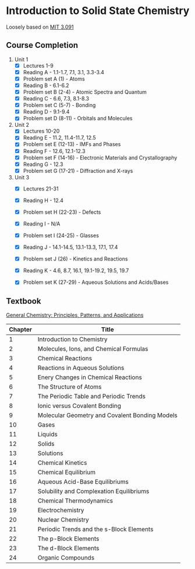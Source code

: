 # Introduction to Solid State Chemistry

Loosely based on [MIT 3.091](https://ocw.mit.edu/courses/materials-science-and-engineering/3-091-introduction-to-solid-state-chemistry-fall-2018/)

## Course Completion

1. Unit 1
   - [x] Lectures 1-9
   - [x] Reading A - 1.1-1.7, 7.1, 3.1, 3.3-3.4
   - [x] Problem set A (1) - Atoms
   - [x] Reading B - 6.1-6.2
   - [x] Problem set B (2-4) - Atomic Spectra and Quantum
   - [x] Reading C - 6.6, 7.3, 8.1-8.3
   - [x] Problem set C (5-7) - Bonding
   - [x] Reading D - 9.1-9.4
   - [x] Problem set D (8-11) - Orbitals and Molecules
2. Unit 2
   - [x] Lectures 10-20
   - [x] Reading E - 11.2, 11.4-11.7, 12.5
   - [x] Problem set E (12-13) - IMFs and Phases
   - [x] Reading F - 12.6, 12.1-12.3
   - [x] Problem set F (14-16) - Electronic Materials and Crystallography
   - [x] Reading G - 12.3
   - [x] Problem set G (17-21) - Diffraction and X-rays
3. Unit 3
   - [x] Lectures 21-31
   - [x] Reading H - 12.4
   - [x] Problem set H (22-23) - Defects
   - [x] Reading I - N/A
   - [x] Problem set I (24-25) - Glasses
   - [x] Reading J - 14.1-14.5, 13.1-13.3, 17.1, 17.4
   - [x] Problem set J (26) - Kinetics and Reactions
   - [x] Reading K - 4.6, 8.7, 16.1, 19.1-19.2, 19.5, 19.7
   - [x] Problem set K (27-29) - Aqueous Solutions and Acids/Bases


## Textbook

[General Chemistry: Principles, Patterns, and Applications](https://saylordotorg.github.io/text_general-chemistry-principles-patterns-and-applications-v1.0/index.html)

| Chapter | Title |
| ---- | ---- | 
| 1 | Introduction to Chemistry |
| 2 | Molecules, Ions, and Chemical Formulas |
| 3 | Chemical Reactions |
| 4 | Reactions in Aqueous Solutions |
| 5 | Enery Changes in Chemical Reactions |
| 6 | The Structure of Atoms |
| 7 | The Periodic Table and Periodic Trends |
| 8 | Ionic versus Covalent Bonding |
| 9 | Molecular Geometry and Covalent Bonding Models |
| 10 | Gases |
| 11 | Liquids |
| 12 | Solids |
| 13 | Solutions |
| 14 | Chemical Kinetics |
| 15 | Chemical Equilibrium |
| 16 | Aqueous Acid-Base Equilibriums |
| 17 | Solubility and Complexation Equilibriums |
| 18 | Chemical Thermodynamics |
| 19 | Electrochemistry |
| 20 | Nuclear Chemistry |
| 21 | Periodic Trends and the s-Block Elements |
| 22 | The p-Block Elements |
| 23 | The d-Block Elements |
| 24 | Organic Compounds |
